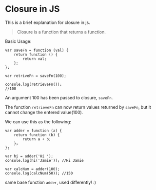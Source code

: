 # Closure in JS
This is a brief explanation for closure in js.
>Closure is a function that returns a function.

Basic Usage:
```
var saveFn = function (val) {
    return function () {
        return val;
    };
};

var retriveFn = saveFn(100);

console.log(retrieveFn());
//100
```
An argument 100 has been passed to closure, `saveFn`.

The function `retrieveFn` can now return values returned by `saveFn`, but it cannot change the entered value(100).

We can use this as the following:

```
var adder = function (a) {
    return function (b) {
        return a + b;
    };
};

var hi = adder('Hi ');
console.log(hi('Jamie')); //Hi Jamie

var calcNum = adder(100);
console.log(calcNum(50)); //150

```
same base function `adder`, used differently! :)
